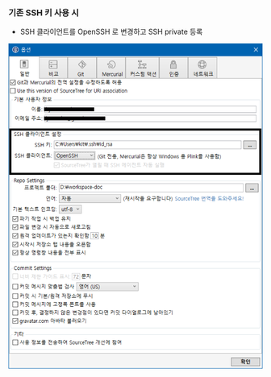 ### 기존 SSH 키 사용 시
- SSH 클라이언트를 OpenSSH 로 변경하고 SSH private 등록 

![ssh-key](git/1_sourcetree/ssh-key.png)